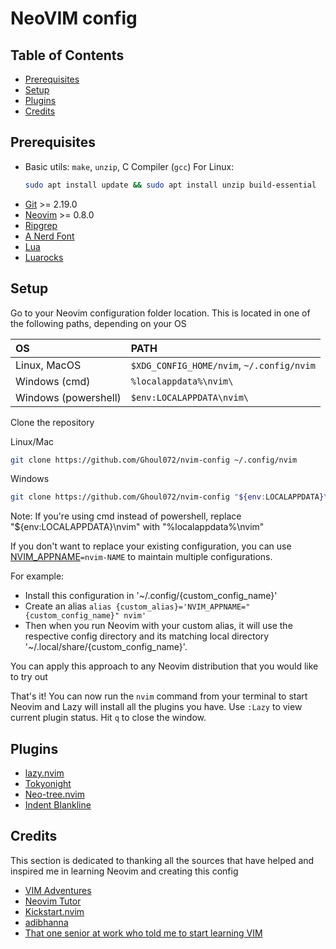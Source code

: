 # NeoVIM config

## Table of Contents

- [Prerequisites](#prerequisites)
- [Setup](#setup)
- [Plugins](#plugins)
- [Credits](#credits)

## Prerequisites
- Basic utils: `make`, `unzip`, C Compiler (`gcc`)
    For Linux:
    ```sh
    sudo apt install update && sudo apt install unzip build-essential
    ```
- [Git](https://git-scm.com/downloads) >= 2.19.0
- [Neovim](https://neovim.io) >= 0.8.0
- [Ripgrep](https://github.com/BurntSushi/ripgrep#installation)
- [A Nerd Font](https://www.nerdfonts.com) 
- [Lua](https://www.lua.org/download.html)
- [Luarocks](https://luarocks.org)

## Setup
Go to your Neovim configuration folder location. This is located in one of the following paths, depending on your OS

| OS | PATH |
| :- | :--- |
| Linux, MacOS | `$XDG_CONFIG_HOME/nvim`, `~/.config/nvim` |
| Windows (cmd)| `%localappdata%\nvim\` |
| Windows (powershell)| `$env:LOCALAPPDATA\nvim\` |

Clone the repository

Linux/Mac

```sh
git clone https://github.com/Ghoul072/nvim-config ~/.config/nvim
```

Windows

```sh
git clone https://github.com/Ghoul072/nvim-config "${env:LOCALAPPDATA}\nvim"
```
Note: If you're using cmd instead of powershell, replace "${env:LOCALAPPDATA}\nvim" with "%localappdata%\nvim\"

If you don't want to replace your existing configuration, you can use [NVIM_APPNAME](https://neovim.io/doc/user/starting.html#%24NVIM_APPNAME)`=nvim-NAME` to maintain multiple configurations.

For example:
- Install this configuration in '~/.config/{custom_config_name}'
- Create an alias `alias {custom_alias}='NVIM_APPNAME="{custom_config_name}" nvim'`
- Then when you run Neovim with your custom alias, it will use the respective config directory and its matching local directory '~/.local/share/{custom_config_name}'.

You can apply this approach to any Neovim distribution that you would like to try out

That's it! You can now run the `nvim` command from your terminal to start Neovim and Lazy will install all the plugins you have. Use `:Lazy` to view current plugin status. Hit `q` to close the window.

## Plugins
- [lazy.nvim](https://github.com/folke/lazy.nvim)
- [Tokyonight](https://github.com/folke/tokyonight.nvim)
- [Neo-tree.nvim](https://github.com/folke/tokyonight.nvim)
- [Indent Blankline](https://github.com/lukas-reineke/indent-blankline.nvim)


## Credits
This section is dedicated to thanking all the sources that have helped and inspired me in learning Neovim and creating this config

- [VIM Adventures](https://vim-adventures.com)
- [Neovim Tutor](https://neovim.io/doc/user/usr_01.html#vimtutor)
- [Kickstart.nvim](https://github.com/nvim-lua/kickstart.nvim/blob/master/README.md)
- [adibhanna](https://github.com/adibhanna/nvim)
- [That one senior at work who told me to start learning VIM](https://github.com/lishaan)

